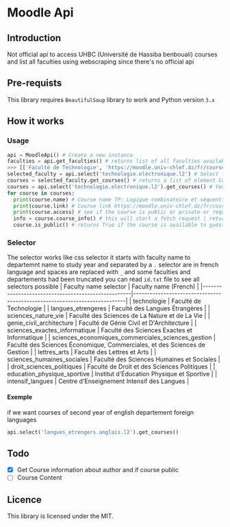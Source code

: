 # Moodle Api
## Introduction
Not official api to access UHBC (Université de Hassiba benbouali) courses and list all faculties using webscraping since there's no official api
## Pre-requists
This library requires `BeautifulSoup` library to work and Python version `3.x`
## How it works
### Usage
```py
api = MoodleApi() # Create a new instance
faculties = api.get_faculties() # returns list of all faculties available in moodle
>>> [['Faculté de Technologie', 'https://moodle.univ-chlef.dz/fr/course/index.php?categoryid=2'], ...]
selected_faculty = api.select('technologie.electronique.l2') # Select faculty of science and technology of the departement of second year
courses = selected_faculty.get_courses() # returns a list of element Courses
courses = api.select('technologie.electronique.l2').get_courses() # You can chain methods
for course in courses:
  print(course.name) # Course name TP: Logique combinatoire et séquentielle 
  print(course.link) # Course link https://moodle.univ-chlef.dz/fr/course/view.php?id=396
  print(course.access) # see if the course is public or private or requires key password to access
  info = course.course_info() # this will start a fetch request | returns dict with all info course
  course.is_public() # returns True if the course is available to guest users and False if private or requires password
```
### Selector
The selector works like css selector it starts with faculty name to departemnt name to study year and separated by a `.`
selector are in french language and spaces are replaced with `_` and some faculties and departements had been truncated
you can read `id.txt` file to see all selectors possible
| Faculty name selector                              | Faculty name (French)                                                     |
|----------------------------------------------------|---------------------------------------------------------------------------|
| technologie                                        | Faculté de Technologie                                                    |
| langues_etrengeres                                 | Faculté des Langues Étrangères                                            |
| sciences_nature_vie                                | Faculté des Sciences de La Nature et de La Vie                            |
| genie_civil_architecture                           | Faculté de Génie Civil et D'Architecture                                  |
| sciences_exactes_informatique                      | Faculté des Sciences Exactes et Informatique                              |
| sciences_economiques_commerciales_sciences_gestion | Faculté des Sciences Économique, Commerciales, et des Sciences de Gestion |
| lettres_arts                                       | Faculté des Lettres et Arts                                               |
| sciences_humaines_sociales                         | Faculté des Sciences Humaines et Sociales                                 |
| droit_sciences_politiques                          | Faculté de Droit et des Sciences Politiques                               |
| education_physique_sportive                        | Institut d'Éducation Physique et Sportive                                 |
| intensif_langues                                   | Centre d'Enseignement Intensif des Langues                                |
#### Exemple
if we want courses of second year of english departement foreign languages
```py
api.select('langues_etrengers.anglais.l2').get_courses()
```
## Todo
- [x] Get Course information about author and if course public
- [ ] Course Content
## Licence
This library is licensed under the MIT.
